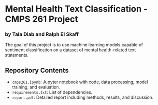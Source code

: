 # Mental Health Text Classification - CMPS 261 Project
### by Tala Diab and Ralph El Skaff

The goal of this project is to use machine learning models capable of sentiment classification on a dataset of mental health-related text statements.

## Repository Contents

- `cmps261.ipynb`: Jupyter notebook with code, data processing, model training, and evaluation.
- `requirements.txt`: List of dependencies.
- `report.pdf`: Detailed report including methods, results, and discussion.
